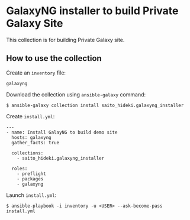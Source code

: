 # GalaxyNG installer to build Private Galaxy Site

This collection is for building Private Galaxy site.

## How to use the collection

Create an `inventory` file:

```
galaxyng
```

Download the collection using `ansible-galaxy` command:

```
$ ansible-galaxy collection install saito_hideki.galaxyng_installer
```

Create `install.yml`:

```
---
- name: Install GalayNG to build demo site
  hosts: galaxyng
  gather_facts: true

  collections:
    - saito_hideki.galaxyng_installer

  roles:
    - preflight
    - packages
    - galaxyng
```

Launch `install.yml`:

```
$ ansible-playbook -i inventory -u <USER> --ask-become-pass install.yml
```
